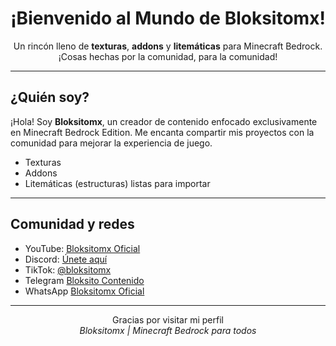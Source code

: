 <h1 align="center">¡Bienvenido al Mundo de Bloksitomx!</h1>

<p align="center">
Un rincón lleno de <strong>texturas</strong>, <strong>addons</strong> y <strong>litemáticas</strong> para Minecraft Bedrock.
<br/>
¡Cosas hechas por la comunidad, para la comunidad!
</p>

---

## ¿Quién soy?

¡Hola! Soy **Bloksitomx**, un creador de contenido enfocado exclusivamente en Minecraft Bedrock Edition. Me encanta compartir mis proyectos con la comunidad para mejorar la experiencia de juego.

- Texturas
- Addons
- Litemáticas (estructuras) listas para importar

---

## Comunidad y redes

- YouTube: [Bloksitomx Oficial](https://youtube.com/@bloksitomx)
- Discord: [Únete aquí](https://discord.gg/txhFz8xj)
- TikTok: [@bloksitomx](https://www.tiktok.com/@bloksitomx?_t=ZM-8wUQU9StRxQ&_r=1)
- Telegram [Bloksito Contenido](https://t.me/bloksitomx)
- WhatsApp [Bloksitomx Oficial](https://whatsapp.com/channel/0029VbB6kZZJZg40vsdgqu3H)

---

<p align="center">
Gracias por visitar mi perfil  
<br/>
<em>Bloksitomx | Minecraft Bedrock para todos</em>
</p>
